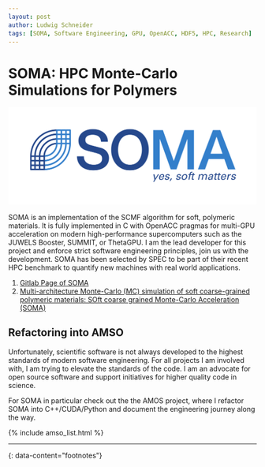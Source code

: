 ```yaml
---
layout: post
author: Ludwig Schneider
tags: [SOMA, Software Engineering, GPU, OpenACC, HDF5, HPC, Research]
---
```


# SOMA: HPC Monte-Carlo Simulations for Polymers

![SOMA Logo](images/research/soma_logo.svg)

SOMA is an implementation of the SCMF algorithm for soft, polymeric materials. It is fully implemented in C with OpenACC pragmas for multi-GPU acceleration on modern high-performance supercomputers such as the JUWELS Booster, SUMMIT, or ThetaGPU. I am the lead developer for this project and enforce strict software engineering principles, join us with the development. SOMA has been selected by SPEC to be part of their recent HPC benchmark to quantify new machines with real world applications.

1. [Gitlab Page of SOMA](https://gitlab.com/InnocentBug/SOMA)
2. [Multi-architecture Monte-Carlo (MC) simulation of soft coarse-grained polymeric materials: SOft coarse grained Monte-Carlo Acceleration (SOMA)](https://doi.org/10.1016/j.cpc.2018.08.011)

## Refactoring into AMSO

Unfortunately, scientific software is not always developed to the highest standards of modern software engineering. For all projects I am involved with, I am trying to elevate the standards of the code. I am an advocate for open source software and support initiatives for higher quality code in science.

For SOMA in particular check out the the AMOS project, where I refactor SOMA into C++/CUDA/Python and document the engineering journey along the way.

{% include amso_list.html %}

---

{: data-content="footnotes"}
